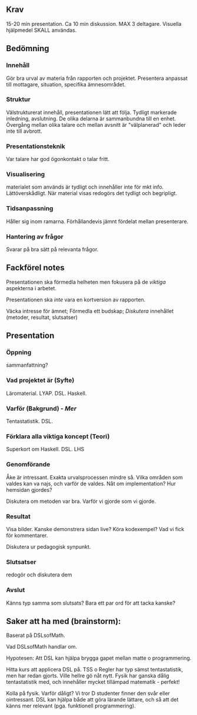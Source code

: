 ## Krav

15-20 min presentation.
Ca 10 min diskussion.
MAX 3 deltagare.
Visuella hjälpmedel SKALL användas.



## Bedömning

### Innehåll

Gör bra urval av materia från rapporten och projektet. Presentera
anpassat till mottagare, situation,
specifika ämnesområdet.

### Struktur

Välstrukturerat innehåll, presentationen lätt att följa.  Tydligt
markerade inledning, avslutning. De olika delarna är sammanbundna till
en enhet. Övergång mellan olika talare och mellan avsnitt är "välplanerad" och leder inte till avbrott.

### Presentationsteknik

Var talare har god ögonkontakt o talar fritt.

### Visualisering

materialet som används är tydligt och innehåller inte för mkt
info. Lättöverskådligt. När material visas redogörs det tydligt och
begripligt.

### Tidsanpassning

Håller sig inom ramarna. Förhållandevis jämnt fördelat mellan
presenterare.

### Hantering av frågor

Svarar på bra sätt på relevanta frågor.



## Fackförel notes

Presentationen ska förmedla helheten men fokusera på de *viktiga* aspekterna i arbetet.

Presentationen ska *inte* vara en kortversion av rapporten.

Väcka intresse för ämnet;
Förmedla ett budskap;
*Diskutera* innehållet (metoder, resultat, slutsatser)



## Presentation

### Öppning

sammanfattning?


### Vad projektet är (Syfte)

Läromaterial. LYAP. DSL. Haskell.


### Varför (Bakgrund) - *Mer*

Tentastatistik. DSL.


### Förklara alla viktiga koncept (Teori)

Superkort om Haskell. DSL. LHS


### Genomförande

Åke är intressant. Exakta urvalsprocessen mindre så. Vilka områden som
valdes kan va najs, och varför de valdes. Nåt om implementation? Hur hemsidan gjordes?

Diskutera om metoden var bra. Varför vi gjorde som vi gjorde.


### Resultat

Visa bilder. Kanske demonstrera sidan live? Köra kodexempel?
Vad vi fick för kommentarer.

Diskutera ur pedagogisk synpunkt.


### Slutsatser

redogör och diskutera dem


### Avslut

Känns typ samma som slutsats? Bara ett par ord för att tacka kanske?




## Saker att ha med (brainstorm):

Baserat på DSLsofMath.

Vad DSLsofMath handlar om.

Hypotesen: Att DSL kan hjälpa brygga gapet mellan matte o programmering.

Hitta kurs att applicera DSL på. TSS o Regler har typ sämst
tentastatistik, men har redan gjorts. Ville hellre gö nåt nytt. Fysik
har ganska dålig tentastatistik med, och innehåller mycket tillämpad
matematik - perfekt!

Kolla på fysik. Varför dåligt? Vi tror D studenter finner den svår
eller ointressant. DSL kan hjälpa både att göra lärande lättare, och
så att det känns mer relevant (pga. funktionell programmering).



